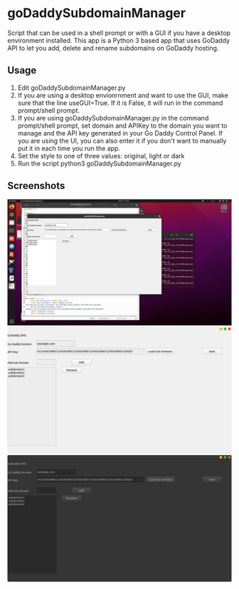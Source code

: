 # goDaddySubdomainManager
Script that can be used in a shell prompt or with a GUI if you have a desktop environment installed. This app is a Python 3 based app that uses GoDaddy API to let you add, delete and rename subdomains on GoDaddy hosting.

## Usage

1. Edit goDaddySubdomainManager.py
1. If you are using a desktop envionrnment and want to use the GUI, make sure that the line useGUI=True. If it is False, it will run in the command prompt/shell prompt.
1. If you are using goDaddySubdomainManager.py in the command prompt/shell prompt, set domain and APIKey to the domain you want to manage and the API key generated in your Go Daddy Control Panel. If you are using the UI, you can also enter it if you don't want to manually put it in each time you run the app.
1. Set the style to one of three values: original, light or dark
1. Run the script python3 goDaddySubdomainManager.py

## Screenshots

![Original Theme](https://raw.githubusercontent.com/SegiH/goDaddySubdomainManager/main/Screenshot_Original.png)
![Light Theme](https://raw.githubusercontent.com/SegiH/goDaddySubdomainManager/main/Screenshot_Light.png)
![Dark Theme](https://raw.githubusercontent.com/SegiH/goDaddySubdomainManager/main/Screenshot_Dark.png)
